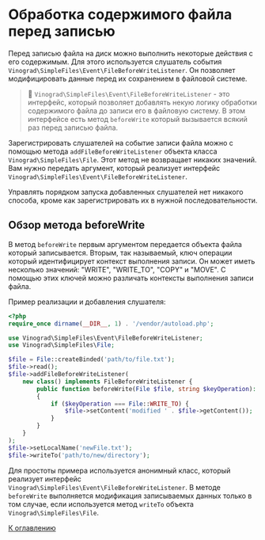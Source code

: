 # Обработка содержимого файла перед записью

Перед записью файла на диск можно выполнить некоторые действия с его содержимым. Для этого используется слушатель
события `Vinograd\SimpleFiles\Event\FileBeforeWriteListener`. Он позволяет модифицировать данные перед их сохранением в
файловой системе.

> 📢 `Vinograd\SimpleFiles\Event\FileBeforeWriteListener` - это интерфейс, который позволяет добавлять некую логику
> обработки содержимого файла до записи его в файловую систему. В этом интерфейсе есть метод `beforeWrite` который
> вызывается всякий раз перед записью файла.

Зарегистрировать слушателей на событие записи файла можно с помощью метода `addFileBeforeWriteListener` объекта класса
`Vinograd\SimpleFiles\File`. Этот метод не возвращает никаких значений. Вам нужно передать аргумент,
который реализует интерфейс `Vinograd\SimpleFiles\Event\FileBeforeWriteListener`.

Управлять порядком запуска добавленных слушателей нет никакого способа, кроме как зарегистрировать их в нужной
последовательности.

## Обзор метода beforeWrite

В метод `beforeWrite` первым аргументом передается объекта файла который записывается. Вторым, так называемый, ключ
операции который идентифицирует контекст выполнения записи. Он может иметь несколько значений: "WRITE", "WRITE_TO",
"COPY" и "MOVE". С помощью этих ключей можно различать контексты выполнения записи файла.

Пример реализации и добавления слушателя:

```php
<?php
require_once dirname(__DIR__, 1) . '/vendor/autoload.php';

use Vinograd\SimpleFiles\Event\FileBeforeWriteListener;
use Vinograd\SimpleFiles\File;

$file = File::createBinded('path/to/file.txt');
$file->read();
$file->addFileBeforeWriteListener(
    new class() implements FileBeforeWriteListener {
        public function beforeWrite(File $file, string $keyOperation): void
        {
            if ($keyOperation === File::WRITE_TO) {
                $file->setContent('modified ' . $file->getContent());
            }
        }
    }
);
$file->setLocalName('newFile.txt');
$file->writeTo('path/to/new/directory');
```

Для простоты примера используется анонимный класс, который реализует
интерфейс `Vinograd\SimpleFiles\Event\FileBeforeWriteListener`. В методе `beforeWrite` выполняется модификация
записываемых данных только в том случае, если используется метод `writeTo` объекта `Vinograd\SimpleFiles\File`.

[К оглавлению](../../README_ru_RU.md#руководство)